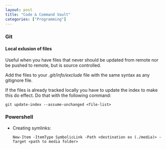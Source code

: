 ```yaml
---
layout: post
title: "Code & Command Vault"
categories: ["Programming"]
---
```


### Git

#### Local exlusion of files

Useful when you have files that never should be updated from remote nor be pushed to remote, but is source controlled.

Add the files to your _.git/info/exclude_ file with the same syntax as any gitignore file.

If the files is already tracked locally you have to update the index to make this do effect. Do that with the following command: 

```git update-index --assume-unchanged <file-list>```

### Powershell

- Creating symlinks:
  
  `New-Item -ItemType SymbolicLink -Path <destination ex (./media)> -Target <path to media folder>`
